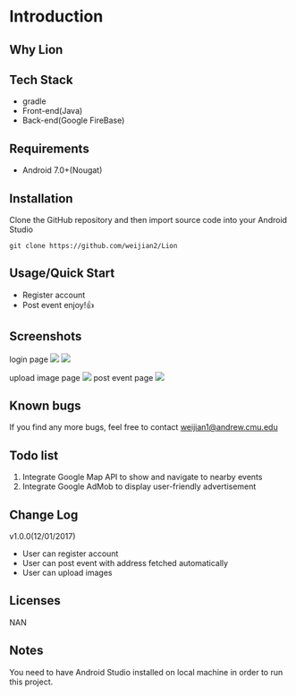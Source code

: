 # Introduction

## Why Lion

## Tech Stack
* gradle
* Front-end(Java)
* Back-end(Google FireBase)

## Requirements
* Android 7.0+(Nougat)

## Installation
Clone the GitHub repository and then import source code into your Android Studio

```
git clone https://github.com/weijian2/Lion
```


## Usage/Quick Start
* Register account
* Post event enjoy!:+1:

## Screenshots
login page
![](https://github.com/weijian2/Lion/raw/master/demoPics/login.jpeg) ![](https://github.com/weijian2/Lion/raw/master/demoPics/main.jpeg)

upload image page
![](https://github.com/weijian2/Lion/raw/master/demoPics/upload.jpeg)
post event page
![](https://github.com/weijian2/Lion/raw/master/demoPics/post.jpeg)

## Known bugs
If you find any more bugs, feel free to contact weijian1@andrew.cmu.edu

## Todo list
1. Integrate Google Map API to show and navigate to nearby events
2. Integrate Google AdMob to display user-friendly advertisement

## Change Log
v1.0.0(12/01/2017)<br>
* User can register account
* User can post event with address fetched automatically
* User can upload images

## Licenses
NAN

## Notes
You need to have Android Studio installed on local machine in order to run this project.

